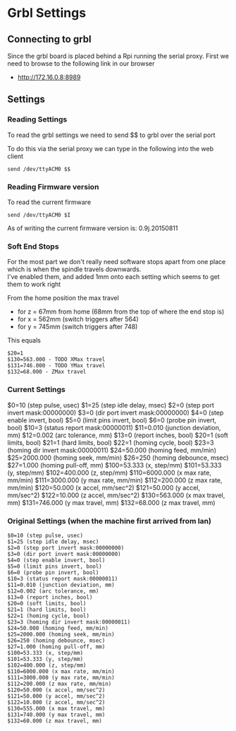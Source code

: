 # Grbl Settings

## Connecting to grbl

Since the grbl board is placed behind a Rpi running the serial proxy.
First we need to browse to the following link in our browser

  * http://172.16.0.8:8989





## Settings





### Reading Settings

To read the grbl settings we need to send $$ to grbl over the serial port

To do this via the serial proxy we can type in the following into the web client
```
send /dev/ttyACM0 $$
```


### Reading Firmware version

To read the current firmware
```
send /dev/ttyACM0 $I
```

As of writing the current firmware version is: 0.9j.20150811


### Soft End Stops

For the most part we don't really need software stops apart from one place which is when the spindle travels downwards. <br>
I've enabled them, and added 1mm onto each setting which seems to get them to work right

From the home position the max travel
  * for z = 67mm from home (68mm from the top of where the end stop is)
  * for x = 562mm (switch triggers after 564)
  * for y = 745mm (switch triggers after 748)


This equals
```
$20=1
$130=563.000 - TODO XMax travel
$131=746.000 - TODO YMax travel
$132=68.000 - ZMax travel
```

### Current Settings

$0=10 (step pulse, usec)
$1=25 (step idle delay, msec)
$2=0 (step port invert mask:00000000)
$3=0 (dir port invert mask:00000000)
$4=0 (step enable invert, bool)
$5=0 (limit pins invert, bool)
$6=0 (probe pin invert, bool)
$10=3 (status report mask:00000011)
$11=0.010 (junction deviation, mm)
$12=0.002 (arc tolerance, mm)
$13=0 (report inches, bool)
$20=1 (soft limits, bool)
$21=1 (hard limits, bool)
$22=1 (homing cycle, bool)
$23=3 (homing dir invert mask:00000011)
$24=50.000 (homing feed, mm/min)
$25=2000.000 (homing seek, mm/min)
$26=250 (homing debounce, msec)
$27=1.000 (homing pull-off, mm)
$100=53.333 (x, step/mm)
$101=53.333 (y, step/mm)
$102=400.000 (z, step/mm)
$110=6000.000 (x max rate, mm/min)
$111=3000.000 (y max rate, mm/min)
$112=200.000 (z max rate, mm/min)
$120=50.000 (x accel, mm/sec^2)
$121=50.000 (y accel, mm/sec^2)
$122=10.000 (z accel, mm/sec^2)
$130=563.000 (x max travel, mm)
$131=746.000 (y max travel, mm)
$132=68.000 (z max travel, mm)


### Original Settings (when the machine first arrived from Ian)

```
$0=10 (step pulse, usec)
$1=25 (step idle delay, msec)
$2=0 (step port invert mask:00000000)
$3=0 (dir port invert mask:00000000)
$4=0 (step enable invert, bool)
$5=0 (limit pins invert, bool)
$6=0 (probe pin invert, bool)
$10=3 (status report mask:00000011)
$11=0.010 (junction deviation, mm)
$12=0.002 (arc tolerance, mm)
$13=0 (report inches, bool)
$20=0 (soft limits, bool)
$21=1 (hard limits, bool)
$22=1 (homing cycle, bool)
$23=3 (homing dir invert mask:00000011)
$24=50.000 (homing feed, mm/min)
$25=2000.000 (homing seek, mm/min)
$26=250 (homing debounce, msec)
$27=1.000 (homing pull-off, mm)
$100=53.333 (x, step/mm)
$101=53.333 (y, step/mm)
$102=400.000 (z, step/mm)
$110=6000.000 (x max rate, mm/min)
$111=3000.000 (y max rate, mm/min)
$112=200.000 (z max rate, mm/min)
$120=50.000 (x accel, mm/sec^2)
$121=50.000 (y accel, mm/sec^2)
$122=10.000 (z accel, mm/sec^2)
$130=555.000 (x max travel, mm)
$131=740.000 (y max travel, mm)
$132=60.000 (z max travel, mm)
```
